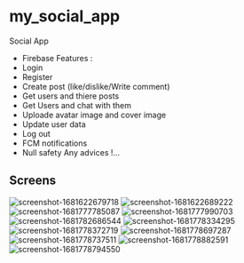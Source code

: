 # my_social_app

Social App
- Firebase 
 Features : 
- Login
- Register 
- Create post (like/dislike/Write comment)
- Get users and thiere posts
- Get Users and chat with them
- Uploade avatar image and cover image
- Update user data 
- Log out 
- FCM notifications
- Null safety
 Any advices !…

## Screens

![screenshot-1681622679718](https://user-images.githubusercontent.com/109968682/232646411-9ac30ae5-e49d-4270-a6a2-ba1b548a3667.png)
![screenshot-1681622689222](https://user-images.githubusercontent.com/109968682/232646415-e371e560-98f3-4b8a-9bea-c4b081af06fd.png)
![screenshot-1681777785087](https://user-images.githubusercontent.com/109968682/232646425-7ff43ccc-1023-478a-a0ce-12f190becaeb.png)
![screenshot-1681777990703](https://user-images.githubusercontent.com/109968682/232646448-1501828d-20b7-4643-b770-fe9f378cebee.png)
![screenshot-1681782686544](https://user-images.githubusercontent.com/109968682/232649303-195379d5-936e-4c34-a564-63e234c9acfa.png)
![screenshot-1681778334295](https://user-images.githubusercontent.com/109968682/232649333-bdc4751a-6e62-45a1-b2bd-f1514bbfd008.png)
![screenshot-1681778372719](https://user-images.githubusercontent.com/109968682/232649383-ba78cece-d153-45bc-ace4-a5c9ae83885f.png)
![screenshot-1681778697287](https://user-images.githubusercontent.com/109968682/232649401-0ebe77c9-c9d8-4559-8e1f-97a98deec1c0.png)
![screenshot-1681778737511](https://user-images.githubusercontent.com/109968682/232649428-7566800f-ddb3-4932-8459-3cfe105ebcf2.png)
![screenshot-1681778882591](https://user-images.githubusercontent.com/109968682/232649437-39116ca9-425a-417a-b9b0-eb0e1877c22c.png)
![screenshot-1681778794550](https://user-images.githubusercontent.com/109968682/232649474-f7f5bcc1-4ca6-49cb-baa6-26fe1d4bdb81.png)
